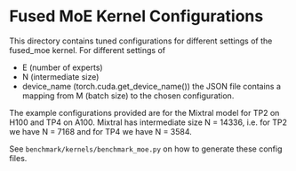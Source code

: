 # Fused MoE Kernel Configurations

This directory contains tuned configurations for different settings of the fused_moe kernel.
For different settings of
- E (number of experts)
- N (intermediate size)
- device_name (torch.cuda.get_device_name())
the JSON file contains a mapping from M (batch size) to the chosen configuration.

The example configurations provided are for the Mixtral model for TP2 on H100
and TP4 on A100. Mixtral has intermediate size N = 14336, i.e. for TP2 we have
N = 7168 and for TP4 we have N = 3584.

See `benchmark/kernels/benchmark_moe.py` on how to generate these config files.
